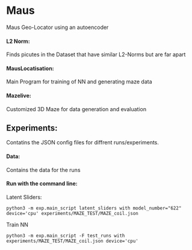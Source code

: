 # Maus
Maus Geo-Locator using an autoencoder 

#### L2 Norm: 
Finds picutes in the Dataset that have similar L2-Norms but are far apart

#### MausLocatisation:
Main Program for training of NN and generating maze data

#### Mazelive:
Customized 3D Maze for data generation and evaluation

## Experiments:
Contatins the JSON config files for diffrent runs/experiments. 



#### Data:
Contains the data for the runs 




#### Run with the command line:

Latent Sliders:

	python3 -m exp.main_script latent_sliders with model_number="622" device='cpu' experiments/MAZE_TEST/MAZE_coil.json

Train NN

	python3 -m exp.main_script -F test_runs with experiments/MAZE_TEST/MAZE_coil.json device='cpu'

